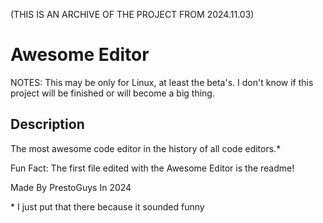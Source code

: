 (THIS IS AN ARCHIVE OF THE PROJECT FROM 2024.11.03)

# Awesome Editor

NOTES:
This may be only for Linux, at least the beta's.
I don't know if this project will be finished or will become a big thing.

## Description

The most awesome code editor in the history of all code editors.*

Fun Fact: The first file edited with the Awesome Editor is the readme!

Made By PrestoGuys In 2024

\* I just put that there because it sounded funny
